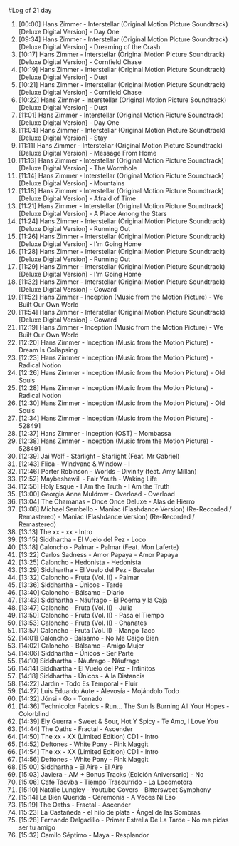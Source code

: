 #Log of 21 day

1. [00:00] Hans Zimmer - Interstellar (Original Motion Picture Soundtrack) [Deluxe Digital Version] - Day One
1. [09:34] Hans Zimmer - Interstellar (Original Motion Picture Soundtrack) [Deluxe Digital Version] - Dreaming of the Crash
1. [10:17] Hans Zimmer - Interstellar (Original Motion Picture Soundtrack) [Deluxe Digital Version] - Cornfield Chase
1. [10:19] Hans Zimmer - Interstellar (Original Motion Picture Soundtrack) [Deluxe Digital Version] - Dust
1. [10:21] Hans Zimmer - Interstellar (Original Motion Picture Soundtrack) [Deluxe Digital Version] - Cornfield Chase
1. [10:22] Hans Zimmer - Interstellar (Original Motion Picture Soundtrack) [Deluxe Digital Version] - Dust
1. [11:01] Hans Zimmer - Interstellar (Original Motion Picture Soundtrack) [Deluxe Digital Version] - Day One
1. [11:04] Hans Zimmer - Interstellar (Original Motion Picture Soundtrack) [Deluxe Digital Version] - Stay
1. [11:11] Hans Zimmer - Interstellar (Original Motion Picture Soundtrack) [Deluxe Digital Version] - Message From Home
1. [11:13] Hans Zimmer - Interstellar (Original Motion Picture Soundtrack) [Deluxe Digital Version] - The Wormhole
1. [11:14] Hans Zimmer - Interstellar (Original Motion Picture Soundtrack) [Deluxe Digital Version] - Mountains
1. [11:18] Hans Zimmer - Interstellar (Original Motion Picture Soundtrack) [Deluxe Digital Version] - Afraid of Time
1. [11:21] Hans Zimmer - Interstellar (Original Motion Picture Soundtrack) [Deluxe Digital Version] - A Place Among the Stars
1. [11:24] Hans Zimmer - Interstellar (Original Motion Picture Soundtrack) [Deluxe Digital Version] - Running Out
1. [11:26] Hans Zimmer - Interstellar (Original Motion Picture Soundtrack) [Deluxe Digital Version] - I'm Going Home
1. [11:28] Hans Zimmer - Interstellar (Original Motion Picture Soundtrack) [Deluxe Digital Version] - Running Out
1. [11:29] Hans Zimmer - Interstellar (Original Motion Picture Soundtrack) [Deluxe Digital Version] - I'm Going Home
1. [11:32] Hans Zimmer - Interstellar (Original Motion Picture Soundtrack) [Deluxe Digital Version] - Coward
1. [11:52] Hans Zimmer - Inception (Music from the Motion Picture) - We Built Our Own World
1. [11:54] Hans Zimmer - Interstellar (Original Motion Picture Soundtrack) [Deluxe Digital Version] - Coward
1. [12:19] Hans Zimmer - Inception (Music from the Motion Picture) - We Built Our Own World
1. [12:20] Hans Zimmer - Inception (Music from the Motion Picture) - Dream Is Collapsing
1. [12:23] Hans Zimmer - Inception (Music from the Motion Picture) - Radical Notion
1. [12:26] Hans Zimmer - Inception (Music from the Motion Picture) - Old Souls
1. [12:28] Hans Zimmer - Inception (Music from the Motion Picture) - Radical Notion
1. [12:30] Hans Zimmer - Inception (Music from the Motion Picture) - Old Souls
1. [12:34] Hans Zimmer - Inception (Music from the Motion Picture) - 528491
1. [12:37] Hans Zimmer - Inception (OST) - Mombassa
1. [12:38] Hans Zimmer - Inception (Music from the Motion Picture) - 528491
1. [12:39] Jai Wolf - Starlight - Starlight (Feat. Mr Gabriel)
1. [12:43] Flica - Windvane & Window - l
1. [12:46] Porter Robinson - Worlds - Divinity (feat. Amy Millan)
1. [12:52] Maybeshewill - Fair Youth - Waking Life
1. [12:56] Holy Esque - I Am the Truth - I Am the Truth
1. [13:00] Georgia Anne Muldrow - Overload - Overload
1. [13:04] The Chamanas - Once Once Deluxe - Alas de Hierro
1. [13:08] Michael Sembello - Maniac (Flashdance Version) (Re-Recorded / Remastered) - Maniac (Flashdance Version) (Re-Recorded / Remastered)
1. [13:13] The xx - xx - Intro
1. [13:15] Siddhartha - El Vuelo del Pez - Loco
1. [13:18] Caloncho - Palmar - Palmar (Feat. Mon Laferte)
1. [13:22] Carlos Sadness - Amor Papaya - Amor Papaya
1. [13:25] Caloncho - Hedonista - Hedonista
1. [13:29] Siddhartha - El Vuelo del Pez - Bacalar
1. [13:32] Caloncho - Fruta (Vol. II) - Palmar
1. [13:36] Siddhartha - Únicos - Tarde
1. [13:40] Caloncho - Bálsamo - Diario
1. [13:43] Siddhartha - Náufrago - El Poema y la Caja
1. [13:47] Caloncho - Fruta (Vol. II) - Julia
1. [13:50] Caloncho - Fruta (Vol. II) - Pasa el Tiempo
1. [13:53] Caloncho - Fruta (Vol. II) - Chanates
1. [13:57] Caloncho - Fruta (Vol. II) - Mango Taco
1. [14:01] Caloncho - Bálsamo - No Me Caigo Bien
1. [14:02] Caloncho - Bálsamo - Amigo Mujer
1. [14:06] Siddhartha - Únicos - Ser Parte
1. [14:10] Siddhartha - Náufrago - Náufrago
1. [14:14] Siddhartha - El Vuelo del Pez - Infinitos
1. [14:18] Siddhartha - Únicos - A la Distancia
1. [14:22] Jardín - Todo Es Temporal - Fluir
1. [14:27] Luis Eduardo Aute - Alevosía - Mojándolo Todo
1. [14:32] Jónsi - Go - Tornado
1. [14:36] Technicolor Fabrics - Run... The Sun Is Burning All Your Hopes - Colorblind
1. [14:39] Ely Guerra - Sweet & Sour, Hot Y Spicy - Te Amo, I Love You
1. [14:44] The Oaths - Fractal - Ascender
1. [14:50] The xx - XX (Limited Edition) CD1 - Intro
1. [14:52] Deftones - White Pony - Pink Maggit
1. [14:54] The xx - XX (Limited Edition) CD1 - Intro
1. [14:56] Deftones - White Pony - Pink Maggit
1. [15:00] Siddhartha - El Aire - El Aire
1. [15:03] Javiera - AM + Bonus Tracks (Edición Aniversario) - No
1. [15:06] Café Tacvba - Tiempo Trascurrido - La Locomotora
1. [15:10] Natalie Lungley - Youtube Covers - Bittersweet Symphony
1. [15:14] La Bien Querida - Ceremonia - A Veces Ni Eso
1. [15:19] The Oaths - Fractal - Ascender
1. [15:23] La Castañeda - el hilo de plata - Ángel de las Sombras
1. [15:28] Fernando Delgadillo - Primer Estrella De La Tarde - No me pidas ser tu amigo
1. [15:32] Camilo Séptimo - Maya - Resplandor
